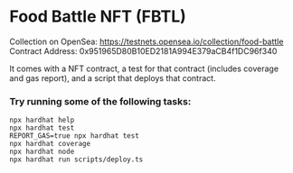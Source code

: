 # Food Battle NFT (FBTL)

Collection on OpenSea: https://testnets.opensea.io/collection/food-battle
Contract Address: 0x951965D80B10ED2181A994E379aCB4f1DC96f340

It comes with a NFT contract, a test for that contract (includes coverage and gas report), and a script that deploys that contract.

### Try running some of the following tasks:

```shell
npx hardhat help
npx hardhat test
REPORT_GAS=true npx hardhat test
npx hardhat coverage
npx hardhat node
npx hardhat run scripts/deploy.ts
```
